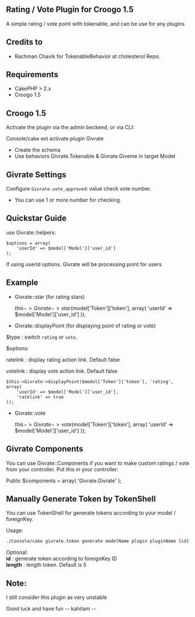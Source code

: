 Rating / Vote Plugin for Croogo 1.5
-------------------------------------------------

A simple rating / vote point with tokenable, and can be use for any plugins

Credits to
----------
* Rachman Chavik for TokenableBehavior at cholesterol Repo.

Requirements
------------

- CakePHP > 2.x
- Croogo 1.5


Croogo 1.5
----------

Activate the plugin via the admin beckend, or via CLI:

Console/cake ext activate plugin Givrate

- Create the schema
- Use behaviors Givrate.Tokenable & Givrate.Giveme in target Model


Givrate Settings
----------------

Configure `Givrate.vote_approved`: value check vote number.
* You can use 1 or more number for checking.


Quickstar Guide
---------------

use Givrate::helpers:

	$options = array(
		'userId' => $model['Model']['user_id']
	);
If using userId options. Givrate will be processing point for users


Example
--------

* Givrate::star (for rating stars)

	$this->Givrate->star($model['Token']['token'], array(
		'userId' => $model['Model']['user_id']
	));




* Givrate::displayPoint (for displaying point of rating or vote)

$type : switch `rating` or `vote`.

$options:

ratelink : display rating action link. Default false

votelink : display vote action link.  Default false

	$this->Givrate->displayPoint($model['Token']['token'], 'rating', array(
		'userId' => $model['Model']['user_id'],
		'ratelink' => true
	));



* Givrate::vote

	$this->Givrate->vote($model['Token']['token'], array(
		'userId' => $model['Model']['user_id']
	));


Givrate Components
-------------------
You can use Givrate::Components if you want to make custom ratings / vote from your controller.
Put this in your controller:

Public $components = array(
	'Givrate.Givrate'
);


Manually Generate Token by TokenShell
-------------------------------------
You can use TokenShell for generate tokens according to your model / foreignKey.

Usage:
```bash
./Console/cake givrate.token generate modelName plugin pluginName (id) (length)
```
Optional:<br>
**id** : generate token according to foreignKey ID<br>
**length** : length token. Default is 5


Note:
-----
I still consider this plugin as very unstable

Good luck and have fun
-- kahitam --

